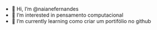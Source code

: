 - 👋 Hi, I’m @naianefernandes
- 👀 I’m interested in   pensamento computacional
- 🌱 I’m currently learning como criar um portifólio no github

<!---
naianefernandes/naianefernandes is a ✨ special ✨ repository because its `README.md` (this file) appears on your GitHub profile.
You can click the Preview link to take a look at your changes.
--->
